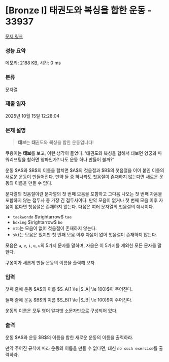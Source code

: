 # [Bronze I] 태권도와 복싱을 합한 운동 - 33937 

[문제 링크](https://www.acmicpc.net/problem/33937) 

### 성능 요약

메모리: 2188 KB, 시간: 0 ms

### 분류

문자열

### 제출 일자

2025년 10월 15일 12:28:04

### 문제 설명

<blockquote>
<p><strong>태보</strong>는 <strong>태</strong>권도와 <strong>복</strong>싱을 합한 운동입니다!</p>
</blockquote>

<p>쿠옹이는 <strong>태보</strong>를 보고, 이런 생각이 들었다. '태권도와 복싱을 합해서 태보면 양궁과 파워리프팅을 합하면 양파인가? 나도 운동 하나 만들어 볼까?'</p>

<p>운동 $A$와 $B$의 이름을 합치면 $A$의 첫음절과 $B$의 첫음절을 이어 붙인 이름의 새로운 운동이 만들어진다. 만약 둘 중 하나라도 첫음절이 존재하지 않는다면 새로운 운동의 이름을 만들 수 없다.</p>

<p>문자열의 첫음절이란 문자열의 첫 번째 모음을 포함하고 그다음 나오는 첫 번째 자음을 포함하지 않는 접두사 중 가장 긴 접두사이다. 만약 모음이 없거나 첫 번째 모음 이후 자음이 없다면 첫음절은 존재하지 않는다. 다음은 여러 문자열의 첫음절의 예시이다.</p>

<ul>
	<li><code>taekwondo</code> $\rightarrow$ <code>tae</code></li>
	<li><code>boxing</code> $\rightarrow$ <code>bo</code></li>
	<li><code>mtb</code>는 모음이 없어 첫음절이 존재하지 않는다.</li>
	<li><code>ski</code>는 모음은 있지만 첫 번째 모음 이후 자음이 없어 첫음절이 존재하지 않는다.</li>
</ul>

<p>모음은 <code>a</code>, <code>e</code>, <code>i</code>, <code>o</code>, <code>u</code>의 5가지 문자를 말하며, 자음은 이 5가지를 제외한 모든 문자를 말한다.</p>

<p>쿠옹이가 새롭게 만들 운동의 이름을 출력해 보자.</p>

### 입력 

 <p>첫째 줄에 운동 $A$의 이름 $S_A(1 \le |S_A| \le 100)$이 주어진다.</p>

<p>둘째 줄에 운동 $B$의 이름 $S_B(1 \le |S_B| \le 100)$이 주어진다.</p>

<p>운동의 이름은 모두 영어 알파벳 소문자만으로 구성되어 있다.</p>

### 출력 

 <p>운동 $A$와 운동 $B$의 이름을 합한 새로운 운동의 이름을 출력하라.</p>

<p>만약 주어진 규칙에 따라 운동의 이름을 만들 수 없다면, 대신 <code>no such exercise</code>를 출력하라.</p>

